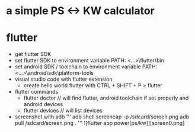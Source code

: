 # a simple PS <-> KW calculator

# flutter
* get flutter SDK
* set flutter SDK to environment variable PATH: <...>\flutter\bin
* set android SDK / toolchain to environment variable PATH: <...>\android\sdk\platform-tools
* visual studio code with flutter extension
    - create hello world flutter with CTRL + SHIFT + P > flutter
* flutter commands
    - flutter doctor    // will find flutter, android toolchain if set properly and android devices
    - flutter devices   // will list devices
* screenshot with adb
'''
adb shell screencap -p /sdcard/screen.png
adb pull /sdcard/screen.png .
'''
![flutter app power[ps/kw]][screen0.png]